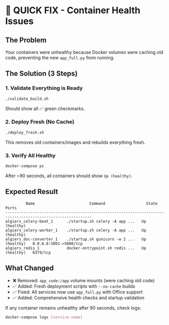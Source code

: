 # 🔧 QUICK FIX - Container Health Issues

## The Problem
Your containers were unhealthy because Docker volumes were caching old code, preventing the new `app_full.py` from running.

## The Solution (3 Steps)

### 1. Validate Everything is Ready
```bash
./validate_build.sh
```
Should show all ✅ green checkmarks.

### 2. Deploy Fresh (No Cache)
```bash
./deploy_fresh.sh
```
This removes old containers/images and rebuilds everything fresh.

### 3. Verify All Healthy
```bash
docker-compose ps
```
After ~90 seconds, all containers should show `Up (healthy)`.

## Expected Result
```
         Name                        Command                  State                    Ports                  
------------------------------------------------------------------------------------------------------------
algiers_celery-beat_1      ./startup.sh celery -A app ...   Up (healthy)                                   
algiers_celery-worker_1    ./startup.sh celery -A app ...   Up (healthy)                                   
algiers_doc-converter_1    ./startup.sh gunicorn -w 2 ...   Up (healthy)   0.0.0.0:5001->5000/tcp         
algiers_redis_1            docker-entrypoint.sh redis ...   Up (healthy)   6379/tcp                        
```

## What Changed
- ❌ Removed: `app_code:/app` volume mounts (were caching old code)
- ✅ Added: Fresh deployment scripts with `--no-cache` builds
- ✅ Fixed: All services now use `app_full.py` with Office support
- ✅ Added: Comprehensive health checks and startup validation

If any container remains unhealthy after 90 seconds, check logs:
```bash
docker-compose logs [service-name]
```